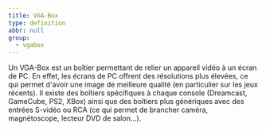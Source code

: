 ```yaml
---
title: VGA-Box
type: definition
abbr: null
group:
  - vgabox
---
```

Un VGA-Box est un boîtier permettant de relier un appareil vidéo à un écran de PC. En effet, les écrans de PC offrent des résolutions plus élevées, ce qui permet d'avoir une image de meilleure qualité (en particulier sur les jeux récents). Il existe des boîtiers spécifiques à chaque console (Dreamcast, GameCube, PS2, XBox) ainsi que des boîtiers plus génériques avec des entrées S-vidéo ou RCA (ce qui permet de brancher caméra, magnétoscope, lecteur DVD de salon...).
